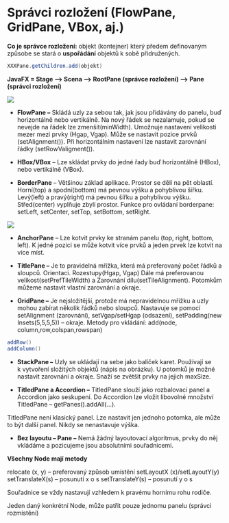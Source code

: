 # Správci rozložení (FlowPane, GridPane, VBox, aj.)

**Co je správce rozložení:**
objekt (kontejner) který předem definovaným způsobe se stará o **uspořádání** objektů k sobě přidružených.

```java
XXXPane.getChildren.add(objekt)
```
**JavaFX = Stage –> Scena –> RootPane (správce rozložení) –> Pane (správci rozložení)**

![](Aspose.Words.f96474f9-1a95-4199-83d3-caa3be162652.001.png)

- **FlowPane –** Skládá uzly za sebou tak, jak jsou přidávány do panelu, buď horizontálně nebo vertikálně. Na nový řádek se nezalamuje, pokud se nevejde na řádek lze zmenšit(minWidth). Umožnuje nastavení velikosti mezer mezi prvky (Hgap, Vgap). Může se nastavit pozice prvků (setAlignment()). Při horizontálním nastavení lze nastavit zarovnání řádky (setRowValigment()).

- **HBox/VBox** – Lze skládat prvky do jedné řady buď horizontálně (HBox), nebo vertikálně (VBox).

- **BorderPane** – Většinou základ aplikace. Prostor se dělí na pět oblastí. Horní(top) a spodní(bottom) má pevnou výšku a pohyblivou šířku. Levý(left) a pravý(right) má pevnou šířku a pohyblivou výšku. Střed(center) vyplňuje zbylí prostor. Funkce pro ovládaní borderpane: setLeft, setCenter, setTop, setBottom, setRight.

![](Aspose.Words.f96474f9-1a95-4199-83d3-caa3be162652.002.png)

- **AnchorPane** – Lze kotvit prvky ke stranám panelu (top, right, bottom, left). K jedné pozici se může kotvit více prvků a jeden prvek lze kotvit na více míst.

- **TitlePane –** Je to pravidelná mřížka, která má preferovaný počet řádků a sloupců. Orientaci. Rozestupy(Hgap, Vgap) Dále má preferovanou velikost(setPrefTileWidth) a Zarovnání dílu(setTileAlignment). Potomkům můžeme nastavit vlastní zarovnání a okraje.

- **GridPane –** Je nejsložitější, protože má nepravidelnou mřížku a uzly mohou zabírat několik řádků nebo sloupců. Nastavuje se pomocí setAlignment (zarovnání), setVgap/setHgap (odsazení), setPadding(new Insets(5,5,5,5)) – okraje. Metody pro vkládání: add(node, column,row,colspan,rowspan)
```Java
addRow()
addColumn()
```
- **StackPane –** Uzly se ukládají na sebe jako balíček karet. Používají se k vytvoření složitých objektů (nápis na obrázku). U potomků je možné nastavit zarovnání a okraje. Snaží se zvětšit prvky na jejich maxSize.

- **TitledPane a Accordion –** TitledPane slouží jako rozbalovací panel a Accordion jako seskupení. Do Accordion lze vložit libovolné množství TitledPane – getPanes().addAll(…).

TitledPane není klasický panel. Lze nastavit jen jednoho potomka, ale může to být další panel. Nikdy se nenastavuje výška.

- **Bez layoutu – Pane –** Nemá žádný layoutovací algoritmus, prvky do něj vkládáme a pozicujeme jsou absolutními souřadnicemi.

**Všechny Node mají metody**

relocate (x, y) – preferovaný způsob umístění
setLayoutX (x)/setLayoutY(y)
setTranslateX(s) – posunutí x o s
setTranslateY(s) – posunutí y o s

Souřadnice se vždy nastavují vzhledem k pravému hornímu rohu rodiče.

Jeden daný konkrétní Node, může patřit pouze jednomu panelu (správci rozmístění)
